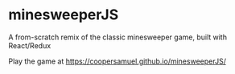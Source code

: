 # minesweeperJS
A from-scratch remix of the classic minesweeper game, built with React/Redux

Play the game at https://coopersamuel.github.io/minesweeperJS/ 
